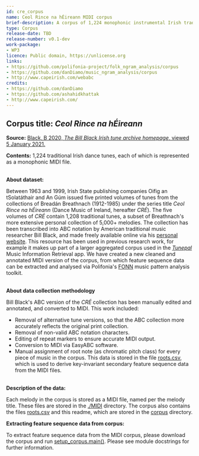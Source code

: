 ```yaml
---
id: cre_corpus
name: Ceol Rince na hÉireann MIDI corpus
brief-description: A corpus of 1,224 monophonic instrumental Irish traditional dance tunes.
type: Corpus
release-date: TBD
release-number: v0.1-dev
work-package: 
- WP3
licence: Public domain, https://unlicense.org
links:
- https://github.com/polifonia-project/folk_ngram_analysis/corpus
- https://github.com/danDiamo/music_ngram_analysis/corpus
- http://www.capeirish.com/webabc
credits:
- https://github.com/danDiamo
- https://github.com/ashahidkhattak
- http://www.capeirish.com/
---
```


## Corpus title: _Ceol Rince na hÉireann_

**Source:** [Black, B 2020, _The Bill Black Irish tune archive homepage_, viewed 5 January 2021.][1]

**Contents:** 1,224 traditional Irish dance tunes, each of which is represented as a monophonic MIDI file.<br><br>

**About dataset:** 

Between 1963 and 1999, Irish State publishing companies Oifig an tSolatáthair and An Gúm issued five printed volumes of tunes from the collections of Breadán Breathnach (1912-1985) under the series title _Ceol Rince na hÉireann_ (Dance Music of Ireland, hereafter _CRÉ_). The five volumes of _CRÉ_ contain 1,208 traditional tunes, a subset of Breathnach's more extensive personal collection of 5,000+ melodies. The collection has been transcribed into ABC notation by American traditional music researcher Bill Black, and made freely available online via his [personal website][1]. This resource has been used in previous research work, for example it makes up part of a larger aggregated corpus used in the [_Tunepal_][2] Music Information Retrieval app. We have created a new cleaned and annotated MIDI version of the corpus, from which feature sequence data can be extracted and analysed via Polifonia's [FONN][3] music pattern analysis toolkit.<br><br>


**About data collection methodology**

Bill Black's ABC version of the _CRÉ_ collection has been manually edited and annotated, and converted to MIDI. This work included:
* Removal of alternative tune versions, so that the ABC collection more accurately reflects the original print collection.
* Removal of non-valid ABC notation characters.
* Editing of repeat markers to ensure accurate MIDI output.
* Conversion to MIDI via EasyABC software.
* Manual assignment of root note (as chromatic pitch class) for every piece of music in the corpus. This data is stored in the file [roots.csv][4], which is used to derive key-invariant  secondary feature sequence data from the MIDI files.<br><br>

**Description of the data:**

Each melody in the corpus is stored as a MIDI file, named per the melody title.
These files are stored in the [./MIDI][4] directory.
The corpus also contains the files [roots.csv][5] and this readme, which are stored in the [corpus][6] directory.


**Extracting feature sequence data from corpus:**

To extract feature sequence data from the MIDI corpus, please download the corpus and run [setup_corpus.main()][7]. Please see module docstrings for further information.

[1]: http://www.capeirish.com/webabc
[2]: https://tunepal.org/index.html
[3]: https://github.com/polifonia-project/folk_ngram_analysis
[4]: https://github.com/polifonia-project/folk_ngram_analysis/tree/master/corpus/MIDI
[5]: https://github.com/danDiamo/music_pattern_analysis/blob/master/corpus/roots.csv
[6]: https://github.com/polifonia-project/folk_ngram_analysis/tree/master/corpus
[7]: https://github.com/danDiamo/music_pattern_analysis/blob/master/setup_corpus/setup_corpus.py